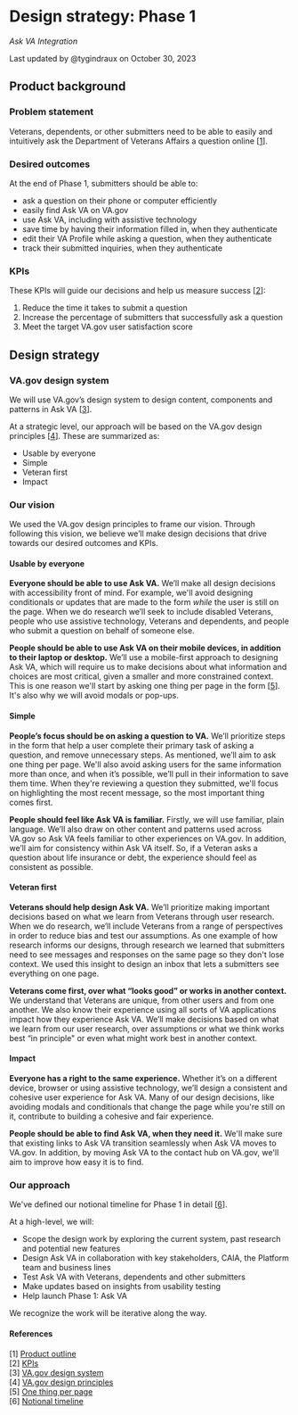 # Design strategy: Phase 1
*Ask VA Integration*

Last updated by @tygindraux on October 30, 2023 

## Product background

### Problem statement

Veterans, dependents, or other submitters need to be able to easily and intuitively ask the Department of Veterans Affairs a question online [[1](https://github.com/department-of-veterans-affairs/va.gov-team/blob/master/products/ask-va/products/ask-va-phase-1-product-outline.md)].

### Desired outcomes

At the end of Phase 1, submitters should be able to:
- ask a question on their phone or computer efficiently
- easily find Ask VA on VA.gov
- use Ask VA, including with assistive technology
- save time by having their information filled in, when they authenticate
- edit their VA Profile while asking a question, when they authenticate
- track their submitted inquiries, when they authenticate

### KPIs

These KPIs will guide our decisions and help us measure success [[2](https://github.com/department-of-veterans-affairs/va.gov-team/blob/master/products/ask-va/products/Phase%201%20KPIs.md)]:
1. Reduce the time it takes to submit a question
2. Increase the percentage of submitters that successfully ask a question
3. Meet the target VA.gov user satisfaction score

## Design strategy

### VA.gov design system

We will use VA.gov’s design system to design content, components and patterns in Ask VA [[3](https://design.va.gov/)]. 

At a strategic level, our approach will be based on the VA.gov design principles [[4](https://design.va.gov/about/principles)]. These are summarized as:
- Usable by everyone
- Simple
- Veteran first
- Impact

### Our vision

We used the VA.gov design principles to frame our vision. Through following this vision, we believe we’ll make design decisions that drive towards our desired outcomes and KPIs.

#### Usable by everyone

**Everyone should be able to use Ask VA.** We’ll make all design decisions with accessibility front of mind. For example, we'll avoid designing conditionals or updates that are made to the form *while* the user is still on the page. When we do research we’ll seek to include disabled Veterans, people who use assistive technology, Veterans and dependents, and people who submit a question on behalf of someone else.

**People should be able to use Ask VA on their mobile devices, in addition to their laptop or desktop.** We’ll use a mobile-first approach to designing Ask VA, which will require us to make decisions about what information and choices are most critical, given a smaller and more constrained context. This is one reason we'll start by asking one thing per page in the form [[5](https://www.gov.uk/service-manual/design/form-structure#start-with-one-thing-per-page)]. It's also why we will avoid modals or pop-ups.

#### Simple

**People’s focus should be on asking a question to VA.** We’ll prioritize steps in the form that help a user complete their primary task of asking a question, and remove unnecessary steps. As mentioned, we’ll aim to ask one thing per page. We'll also avoid asking users for the same information more than once, and when it’s possible, we’ll pull in their information to save them time. When they're reviewing a question they submitted, we'll focus on highlighting the most recent message, so the most important thing comes first.

**People should feel like Ask VA is familiar.** Firstly, we will use familiar, plain language. We’ll also draw on other content and patterns used across VA.gov so Ask VA feels familiar to other experiences on VA.gov. In addition, we’ll aim for consistency within Ask VA itself. So, if a Veteran asks a question about life insurance or debt, the experience should feel as consistent as possible.

#### Veteran first

**Veterans should help design Ask VA.** We’ll prioritize making important decisions based on what we learn from Veterans through user research. When we do research, we’ll include Veterans from a range of perspectives in order to reduce bias and test our assumptions. As one example of how research informs our designs, through research we learned that submitters need to see messages and responses on the same page so they don't lose context. We used this insight to design an inbox that lets a submitters see everything on one page.

**Veterans come first, over what “looks good” or works in another context.** We understand that Veterans are unique, from other users and from one another. We also know their experience using all sorts of VA applications impact how they experience Ask VA. We’ll make decisions based on what we learn from our user research, over assumptions or what we think works best “in principle" or even what might work best in another context.

#### Impact

**Everyone has a right to the same experience.** Whether it’s on a different device, browser or using assistive technology, we’ll design a consistent and cohesive user experience for Ask VA. Many of our design decisions, like avoiding modals and conditionals that change the page while you're still on it, contribute to building a cohesive and fair experience.

**People should be able to find Ask VA, when they need it.** We'll make sure that existing links to Ask VA transition seamlessly when Ask VA moves to VA.gov. In addition, by moving Ask VA to the contact hub on VA.gov, we'll aim to improve how easy it is to find.

### Our approach

We've defined our notional timeline for Phase 1 in detail [[6](https://docs.google.com/document/d/1HasQogz7tYVx_HSzt1n-RBorCQMK2N2ZNJIa7D80PbA/)].

At a high-level, we will:
- Scope the design work by exploring the current system, past research and potential new features
- Design Ask VA in collaboration with key stakeholders, CAIA, the Platform team and business lines
- Test Ask VA with Veterans, dependents and other submitters
- Make updates based on insights from usability testing
- Help launch Phase 1: Ask VA

We recognize the work will be iterative along the way.

#### References

[1] [Product outline](https://github.com/department-of-veterans-affairs/va.gov-team/blob/master/products/ask-va/products/ask-va-phase-1-product-outline.md)
<br>[2] [KPIs](https://github.com/department-of-veterans-affairs/va.gov-team/blob/master/products/ask-va/products/Phase%201%20KPIs.md)
<br>[3] [VA.gov design system](https://design.va.gov/)
<br>[4] [VA.gov design principles](https://design.va.gov/about/principles)
<br>[5] [One thing per page](https://www.gov.uk/service-manual/design/form-structure#start-with-one-thing-per-page)
<br>[6] [Notional timeline](https://docs.google.com/document/d/1HasQogz7tYVx_HSzt1n-RBorCQMK2N2ZNJIa7D80PbA/)
